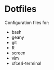 Dotfiles
========

Configuration files for:

- bash
- geany
- git
- R
- screen
- vim
- xfce4-terminal
